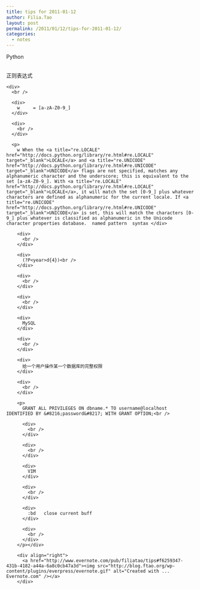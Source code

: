 ```yaml
---
title: tips for 2011-01-12
author: Filia.Tao
layout: post
permalink: /2011/01/12/tips-for-2011-01-12/
categories:
  - notes
---
```

<div>
  <div>
    Python
  </div>
  
  <div>
    <br />
  </div>
  
  <p>
    正则表达式  
    
    <div>
      <br /> 
      
      <div>
        w     = [a-zA-Z0-9_]
      </div>
      
      <div>
        <br />
      </div>
      
      <p>
        w When the <a title="re.LOCALE" href="http://docs.python.org/library/re.html#re.LOCALE" target="_blank">LOCALE</a> and <a title="re.UNICODE" href="http://docs.python.org/library/re.html#re.UNICODE" target="_blank">UNICODE</a> flags are not specified, matches any alphanumeric character and the underscore; this is equivalent to the set [a-zA-Z0-9_]. With <a title="re.LOCALE" href="http://docs.python.org/library/re.html#re.LOCALE" target="_blank">LOCALE</a>, it will match the set [0-9_] plus whatever characters are defined as alphanumeric for the current locale. If <a title="re.UNICODE" href="http://docs.python.org/library/re.html#re.UNICODE" target="_blank">UNICODE</a> is set, this will match the characters [0-9_] plus whatever is classified as alphanumeric in the Unicode character properties database.  named pattern  syntax </div> 
        
        <div>
          <br />
        </div>
        
        <div>
          (?P<year>d{4})<br />
        </div>
        
        <div>
          <br />
        </div>
        
        <div>
          <br />
        </div>
        
        <div>
          MySQL
        </div>
        
        <div>
          <br />
        </div>
        
        <div>
          给一个用户操作某一个数据库的完整权限
        </div>
        
        <div>
          <br />
        </div>
        
        <p>
          GRANT ALL PRIVILEGES ON dbname.* TO username@localhost IDENTIFIED BY &#8216;password&#8217; WITH GRANT OPTION;<br /> 
          
          <div>
            <br />
          </div>
          
          <div>
            <br />
          </div>
          
          <div>
            VIM
          </div>
          
          <div>
            <br />
          </div>
          
          <div>
            :bd   close current buff 
          </div>
          
          <div>
            <br />
          </div>
        </p></div> 
        
        <div align="right">
          <a href="http://www.evernote.com/pub/filiatao/tips#f6259347-431b-4182-a44a-6a8c0cb47a3d"><img src="http://blog.ftao.org/wp-content/plugins/everpress/evernote.gif" alt="Created with ... Evernote.com" /></a>
        </div>
